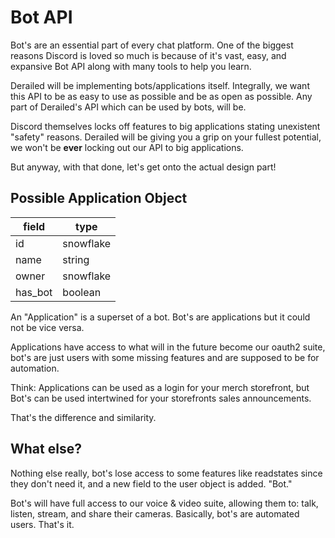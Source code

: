 # Bot API
Bot's are an essential part of every chat platform. One of the biggest reasons Discord is loved so much is because of it's vast, easy, 
and expansive Bot API along with many tools to help you learn.

Derailed will be implementing bots/applications itself. Integrally, we want this API to be as easy to use as possible and be as open as possible.
Any part of Derailed's API which can be used by bots, will be.

Discord themselves locks off features to big applications stating unexistent "safety" reasons.
Derailed will be giving you a grip on your fullest potential, we won't be **ever** locking out our API to big applications.

But anyway, with that done, let's get onto the actual design part!

## Possible Application Object

| field   | type      |
| ------- | --------- |
| id      | snowflake |
| name    | string    |
| owner   | snowflake |
| has_bot | boolean   |

An "Application" is a superset of a bot. Bot's are applications but it could not be vice versa.

Applications have access to what will in the future become our oauth2 suite, 
bot's are just users with some missing features and are supposed to be for automation.

Think: Applications can be used as a login for your merch storefront, but Bot's can be used intertwined for your storefronts sales announcements.

That's the difference and similarity.

## What else?
Nothing else really, bot's lose access to some features like readstates since they don't need it, 
and a new field to the user object is added. "Bot."

Bot's will have full access to our voice & video suite, allowing them to: talk, listen, stream, and share their cameras.
Basically, bot's are automated users. That's it.
